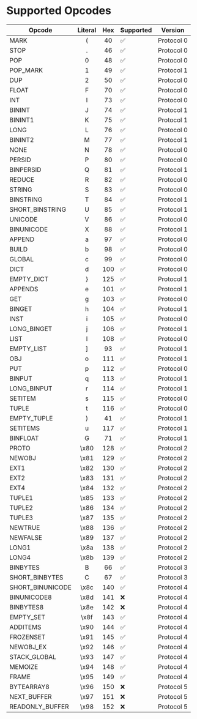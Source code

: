 # Supported Opcodes

| Opcode              | Literal | Hex    | Supported | Version       |
|---------------------|:-------:|:------:|-----------|---------------|
|  MARK               |  (      |  40    |  ✅        |  Protocol 0   |
|  STOP               |  .      |  46    |  ✅        |  Protocol 0   |
|  POP                |  0      |  48    |  ✅        |  Protocol 0   |
|  POP_MARK           |  1      |  49    |  ✅        |  Protocol 1   |
|  DUP                |  2      |  50    |  ✅        |  Protocol 0   |
|  FLOAT              |  F      |  70    |  ✅        |  Protocol 0   |
|  INT                |  I      |  73    |  ✅        |  Protocol 0   |
|  BININT             |  J      |  74    |  ✅        |  Protocol 1   |
|  BININT1            |  K      |  75    |  ✅        |  Protocol 1   |
|  LONG               |  L      |  76    |  ✅        |  Protocol 0   |
|  BININT2            |  M      |  77    |  ✅        |  Protocol 1   |
|  NONE               |  N      |  78    |  ✅        |  Protocol 0   |
|  PERSID             |  P      |  80    |  ✅        |  Protocol 0   |
|  BINPERSID          |  Q      |  81    |  ✅        |  Protocol 1   |
|  REDUCE             |  R      |  82    |  ✅        |  Protocol 0   |
|  STRING             |  S      |  83    |  ✅        |  Protocol 0   |
|  BINSTRING          |  T      |  84    |  ✅        |  Protocol 1   |
|  SHORT_BINSTRING    |  U      |  85    |  ✅        |  Protocol 1   |
|  UNICODE            |  V      |  86    |  ✅        |  Protocol 0   |
|  BINUNICODE         |  X      |  88    |  ✅        |  Protocol 1   |
|  APPEND             |  a      |  97    |  ✅        |  Protocol 0   |
|  BUILD              |  b      |  98    |  ✅        |  Protocol 0   |
|  GLOBAL             |  c      |  99    |  ✅        |  Protocol 0   |
|  DICT               |  d      |  100   |  ✅        |  Protocol 0   |
|  EMPTY_DICT         |  }      |  125   |  ✅        |  Protocol 1   |
|  APPENDS            |  e      |  101   |  ✅        |  Protocol 1   |
|  GET                |  g      |  103   |  ✅        |  Protocol 0   |
|  BINGET             |  h      |  104   |  ✅        |  Protocol 1   |
|  INST               |  i      |  105   |  ✅        |  Protocol 0   |
|  LONG_BINGET        |  j      |  106   |  ✅        |  Protocol 1   |
|  LIST               |  l      |  108   |  ✅        |  Protocol 0   |
|  EMPTY_LIST         |  ]      |  93    |  ✅        |  Protocol 1   |
|  OBJ                |  o      |  111   |  ✅        |  Protocol 1   |
|  PUT                |  p      |  112   |  ✅        |  Protocol 0   |
|  BINPUT             |  q      |  113   |  ✅        |  Protocol 1   |
|  LONG_BINPUT        |  r      |  114   |  ✅        |  Protocol 1   |
|  SETITEM            |  s      |  115   |  ✅        |  Protocol 0   |
|  TUPLE              |  t      |  116   |  ✅        |  Protocol 0   |
|  EMPTY_TUPLE        |  )      |  41    |  ✅        |  Protocol 1   |
|  SETITEMS           |  u      |  117   |  ✅        |  Protocol 1   |
|  BINFLOAT           |  G      |  71    |  ✅        |  Protocol 1   |
|  PROTO              |  \x80   |  128   |  ✅        |  Protocol 2   |
|  NEWOBJ             |  \x81   |  129   |  ✅        |  Protocol 2   |
|  EXT1               |  \x82   |  130   |  ✅        |  Protocol 2   |
|  EXT2               |  \x83   |  131   |  ✅        |  Protocol 2   |
|  EXT4               |  \x84   |  132   |  ✅        |  Protocol 2   |
|  TUPLE1             |  \x85   |  133   |  ✅        |  Protocol 2   |
|  TUPLE2             |  \x86   |  134   |  ✅        |  Protocol 2   |
|  TUPLE3             |  \x87   |  135   |  ✅        |  Protocol 2   |
|  NEWTRUE            |  \x88   |  136   |  ✅        |  Protocol 2   |
|  NEWFALSE           |  \x89   |  137   |  ✅        |  Protocol 2   |
|  LONG1              |  \x8a   |  138   |  ✅        |  Protocol 2   |
|  LONG4              |  \x8b   |  139   |  ✅        |  Protocol 2   |
|  BINBYTES           |  B      |  66    |  ✅        |  Protocol 3   |
|  SHORT_BINBYTES     |  C      |  67    |  ✅        |  Protocol 3   |
|  SHORT_BINUNICODE   |  \x8c   |  140   |  ✅        |  Protocol 4   |
|  BINUNICODE8        |  \x8d   |  141   |  ❌        |  Protocol 4   |
|  BINBYTES8          |  \x8e   |  142   |  ❌        |  Protocol 4   |
|  EMPTY_SET          |  \x8f   |  143   |  ✅        |  Protocol 4   |
|  ADDITEMS           |  \x90   |  144   |  ✅        |  Protocol 4   |
|  FROZENSET          |  \x91   |  145   |  ✅        |  Protocol 4   |
|  NEWOBJ_EX          |  \x92   |  146   |  ✅        |  Protocol 4   |
|  STACK_GLOBAL       |  \x93   |  147   |  ✅        |  Protocol 4   |
|  MEMOIZE            |  \x94   |  148   |  ✅        |  Protocol 4   |
|  FRAME              |  \x95   |  149   |  ✅        |  Protocol 4   |
|  BYTEARRAY8         |  \x96   |  150   |  ❌        |  Protocol 5   |
|  NEXT_BUFFER        |  \x97   |  151   |  ❌        |  Protocol 5   |
|  READONLY_BUFFER    |  \x98   |  152   |  ❌        |  Protocol 5   |